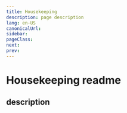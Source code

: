 ```yaml
---
title: Housekeeping
description: page description
lang: en-US
canonicalUrl: 
sidebar: 
pageClass:
next:
prev:
---
```

# Housekeeping readme

## description
